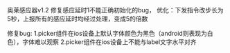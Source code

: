 奥莱感应器v1.2
修复感应延时1不能正确初始化的bug，
优化：下发指令改步长为5秒，上报所有的感应延时均经过处理，变成5的倍数

修复bug: 
   1.picker组件在ios设备上默认字体颜色为黑色（android则表现为白色），字体难以观察
   2.picker组件在ios设备上不能与label文字水平对齐